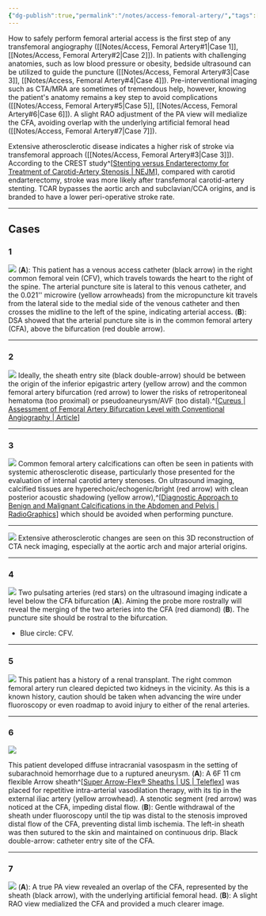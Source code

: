 ```yaml
---
{"dg-publish":true,"permalink":"/notes/access-femoral-artery/","tags":["access","anatomy","artery"],"created":"2023-08-14T19:26:50.000-07:00","updated":"2023-10-26T09:29:28.790-07:00"}
---
```



How to safely perform femoral arterial access is the first step of any transfemoral angiography ([[Notes/Access, Femoral Artery#1\|Case 1]], [[Notes/Access, Femoral Artery#2\|Case 2]]). In patients with challenging anatomies, such as low blood pressure or obesity, bedside ultrasound can be utilized to guide the puncture ([[Notes/Access, Femoral Artery#3\|Case 3]], [[Notes/Access, Femoral Artery#4\|Case 4]]). Pre-interventional imaging such as CTA/MRA are sometimes of tremendous help, however, knowing the patient's anatomy remains a key step to avoid complications ([[Notes/Access, Femoral Artery#5\|Case 5]], [[Notes/Access, Femoral Artery#6\|Case 6]]). A slight RAO adjustment of the PA view will medialize the CFA, avoiding overlap with the underlying artificial femoral head ([[Notes/Access, Femoral Artery#7\|Case 7]]). 

Extensive atherosclerotic disease indicates a higher risk of stroke via transfemoral approach ([[Notes/Access, Femoral Artery#3\|Case 3]]). According to the CREST study^[[Stenting versus Endarterectomy for Treatment of Carotid-Artery Stenosis | NEJM](https://www.nejm.org/doi/full/10.1056/NEJMoa0912321?logout=true)], compared with carotid endarterectomy, stroke was more likely after transfemoral carotid-artery stenting. TCAR bypasses the aortic arch and subclavian/CCA origins, and is branded to have a lower peri-operative stroke rate.

---

## Cases

### 1

![](https://i.imgur.com/ID9QMXd.png)
(**A**): This patient has a venous access catheter (black arrow) in the right common femoral vein (CFV), which travels towards the heart to the right of the spine. The arterial puncture site is lateral to this venous catheter, and the 0.021'' microwire (yellow arrowheads) from the micropuncture kit travels from the lateral side to the medial side of the venous catheter and then crosses the midline to the left of the spine, indicating arterial access. 
(**B**): DSA showed that the arterial puncture site is in the common femoral artery (CFA), above the bifurcation (red double arrow).

---

### 2

![](https://i.imgur.com/NMlKfQ8.jpg)
Ideally, the sheath entry site (black double-arrow) should be between the origin of the inferior epigastric artery (yellow arrow) and the common femoral artery bifurcation (red arrow) to lower the risks of retroperitoneal hematoma (too proximal) or pseudoaneurysm/AVF (too distal).^[[Cureus | Assessment of Femoral Artery Bifurcation Level with Conventional Angiography | Article](https://www.cureus.com/articles/15378-assessment-of-femoral-artery-bifurcation-level-with-conventional-angiography#!/)]

---

### 3

![](https://i.imgur.com/Mz0WqSM.png)
Common femoral artery calcifications can often be seen in patients with systemic atherosclerotic disease, particularly those presented for the evaluation of internal carotid artery stenoses. On ultrasound imaging, calcified tissues are hyperechoic/echogenic/bright (red arrow) with clean posterior acoustic shadowing (yellow arrow),^[[Diagnostic Approach to Benign and Malignant Calcifications in the Abdomen and Pelvis | RadioGraphics](https://pubs.rsna.org/doi/full/10.1148/rg.2020190152)] which should be avoided when performing puncture.

---

![](https://i.imgur.com/AuhOYD5.png)
Extensive atherosclerotic changes are seen on this 3D reconstruction of CTA neck imaging, especially at the aortic arch and major arterial origins. 

---

### 4

![](https://i.imgur.com/mxgU9ar.jpg)
Two pulsating arteries (red stars) on the ultrasound imaging indicate a level below the CFA bifurcation (**A**). Aiming the probe more rostrally will reveal the merging of the two arteries into the CFA (red diamond) (**B**). The puncture site should be rostral to the bifurcation. 

- Blue circle: CFV.

---

### 5

![](https://i.imgur.com/sZtKMpN.jpg)
This patient has a history of a renal transplant. The right common femoral artery run cleared depicted two kidneys in the vicinity. As this is a known history, caution should be taken when advancing the wire under fluoroscopy or even roadmap to avoid injury to either of the renal arteries.

---

### 6

![](https://i.imgur.com/83tzk6M.png)

This patient developed diffuse intracranial vasospasm in the setting of subarachnoid hemorrhage due to a ruptured aneurysm. 
(**A**): A 6F 11 cm flexible Arrow sheath^[[Super Arrow-Flex® Sheaths | US | Teleflex](https://www.teleflex.com/usa/en/product-areas/interventional/vascular-access-closure/super-arrow-flex-sheaths/)] was placed for repetitive intra-arterial vasodilation therapy, with its tip in the external iliac artery (yellow arrowhead). A stenotic segment (red arrow) was noticed at the CFA, impeding distal flow. 
(**B**): Gentle withdrawal of the sheath under fluoroscopy until the tip was distal to the stenosis improved distal flow of the CFA, preventing distal limb ischemia. The left-in sheath was then sutured to the skin and maintained on continuous drip. Black double-arrow: catheter entry site of the CFA.

---

### 7

![](https://i.imgur.com/ZvyS1XW.jpg)
(**A**): A true PA view revealed an overlap of the CFA, represented by the sheath (black arrow), with the underlying artificial femoral head.
(**B**): A slight RAO view medialized the CFA and provided a much clearer image.